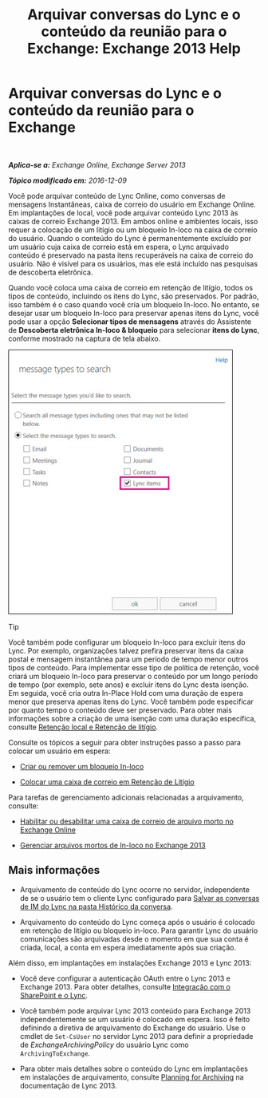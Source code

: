 ﻿---
title: 'Arquivar conversas do Lync e o conteúdo da reunião para o Exchange: Exchange 2013 Help'
TOCTitle: Arquivar conversas do Lync e o conteúdo da reunião para o Exchange
ms:assetid: 3cff970e-e5ed-4a54-88e6-3665d84b5ed7
ms:mtpsurl: https://technet.microsoft.com/pt-br/library/Dn508399(v=EXCHG.150)
ms:contentKeyID: 59678849
ms.date: 05/22/2018
mtps_version: v=EXCHG.150
ms.translationtype: MT
---

# Arquivar conversas do Lync e o conteúdo da reunião para o Exchange

 

_**Aplica-se a:** Exchange Online, Exchange Server 2013_

_**Tópico modificado em:** 2016-12-09_

Você pode arquivar conteúdo de Lync Online, como conversas de mensagens Instantâneas, caixa de correio do usuário em Exchange Online. Em implantações de local, você pode arquivar conteúdo Lync 2013 às caixas de correio Exchange 2013. Em ambos online e ambientes locais, isso requer a colocação de um litígio ou um bloqueio In-loco na caixa de correio do usuário. Quando o conteúdo do Lync é permanentemente excluído por um usuário cuja caixa de correio está em espera, o Lync arquivado conteúdo é preservado na pasta itens recuperáveis na caixa de correio do usuário. Não é visível para os usuários, mas ele está incluído nas pesquisas de descoberta eletrônica.

Quando você coloca uma caixa de correio em retenção de litígio, todos os tipos de conteúdo, incluindo os itens do Lync, são preservados. Por padrão, isso também é o caso quando você cria um bloqueio In-loco. No entanto, se desejar usar um bloqueio In-loco para preservar apenas itens do Lync, você pode usar a opção **Selecionar tipos de mensagens** através do Assistente de **Descoberta eletrônica In-loco & bloqueio** para selecionar **itens do Lync**, conforme mostrado na captura de tela abaixo.

![Colocar itens do Lync em espera](images/Dn508399.691d2324-9fac-4689-8527-c78d387e0e3e(EXCHG.150).jpg "Colocar itens do Lync em espera")


> [!TIP]
> Você também pode configurar um bloqueio In-loco para excluir itens do Lync. Por exemplo, organizações talvez prefira preservar itens da caixa postal e mensagem instantânea para um período de tempo menor outros tipos de conteúdo. Para implementar esse tipo de política de retenção, você criará um bloqueio In-loco para preservar o conteúdo por um longo período de tempo (por exemplo, sete anos) e excluir itens do Lync desta isenção. Em seguida, você cria outra In-Place Hold com uma duração de espera menor que preserva apenas itens do Lync. Você também pode especificar por quanto tempo o conteúdo deve ser preservado. Para obter mais informações sobre a criação de uma isenção com uma duração específica, consulte <A href="in-place-hold-and-litigation-hold-exchange-2013-help.md">Retenção local e Retenção de litígio</A>.



Consulte os tópicos a seguir para obter instruções passo a passo para colocar um usuário em espera:

  - [Criar ou remover um bloqueio In-loco](create-or-remove-an-in-place-hold-exchange-2013-help.md)

  - [Colocar uma caixa de correio em Retenção de Litígio](place-a-mailbox-on-litigation-hold-exchange-2013-help.md)

Para tarefas de gerenciamento adicionais relacionadas a arquivamento, consulte:

  - [Habilitar ou desabilitar uma caixa de correio de arquivo morto no Exchange Online](https://technet.microsoft.com/pt-br/library/jj984357\(v=exchg.150\))

  - [Gerenciar arquivos mortos de In-loco no Exchange 2013](manage-in-place-archives-in-exchange-2013-exchange-2013-help.md)

## Mais informações

  - Arquivamento de conteúdo do Lync ocorre no servidor, independente de se o usuário tem o cliente Lync configurado para [Salvar as conversas de IM do Lync na pasta Histórico da conversa](https://go.microsoft.com/fwlink/p/?linkid=400589).

  - Arquivamento do conteúdo do Lync começa após o usuário é colocado em retenção de litígio ou bloqueio in-loco. Para garantir Lync do usuário comunicações são arquivadas desde o momento em que sua conta é criada, local, a conta em espera imediatamente após sua criação.

Além disso, em implantações em instalações Exchange 2013 e Lync 2013:

  - Você deve configurar a autenticação OAuth entre o Lync 2013 e Exchange 2013. Para obter detalhes, consulte [Integração com o SharePoint e o Lync](integration-with-sharepoint-and-lync-exchange-2013-help.md).

  - Você também pode arquivar Lync 2013 conteúdo para Exchange 2013 independentemente se um usuário é colocado em espera. Isso é feito definindo a diretiva de arquivamento do Exchange do usuário. Use o cmdlet de `Set-CsUser` no servidor Lync 2013 para definir a propriedade de *ExchangeArchivingPolicy* do usuário Lync como `ArchivingToExchange`.

  - Para obter mais detalhes sobre o conteúdo do Lync em implantações em instalações de arquivamento, consulte [Planning for Archiving](https://go.microsoft.com/fwlink/p/?linkid=400590) na documentação de Lync 2013.

